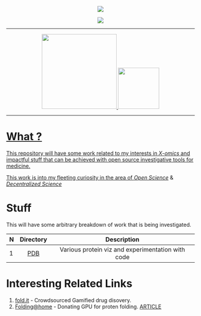 <p align="center">
<a href="https://bit.ly/m0ham3dx" target="_blank">
  <img src="https://hits.seeyoufarm.com/api/count/incr/badge.svg?url=https%3A%2F%2Fgithub.com%2Fm0ham3dx%2FProteinViz&count_bg=%239D9400&title_bg=%237D0000&icon=obsstudio.svg&icon_color=%23E7E7E7&title=Mutants&edge_flat=false"/>
</a>
</p>

<p align="center">
<a href="https://bit.ly/m0ham3dx" target="_blank">
  <img src="https://media.giphy.com/media/Mb9qUCK3G0ipC2VXkj/giphy.gif"/>
</a>
</p>

---
<p align="center">
<a href="https://www.unesco.org/en/natural-sciences/open-science" target="_blank">
  <img src="https://council.science/wp-content/uploads/2020/03/open-science.jpg" width="200">
</a>
<a href="https://future.a16z.com/what-is-decentralized-science-aka-desci/">
<img src="https://i.imgur.com/bq9xhdF.png" width="110">
</p>

---

# What ?

This repository will have some work related to my interests in _X-omics_ and impactful stuff that can be achieved with open source investigative tools for medicine. 

This work is into my fleeting curiosity in the area of [_Open Science_](https://www.unesco.org/en/natural-sciences/open-science) & [_Decentralized Science_](https://www.sciencedirect.com/science/article/pii/S0306457321002089)

# Stuff 

This will have some arbitrary breakdown of work that is being investigated. 

N | Directory | Description
|---|:--:|:---:|
1 | [PDB](/PDB/) | Various protein viz and experimentation with code

# Interesting Related Links 

1. [fold.it](https://fold.it/) - Crowdsourced Gamified drug disovery. 
2. [Folding@home](https://foldingathome.org/) - Donating GPU for proten folding. [ARTICLE](https://news.stanford.edu/pr/02/folding1023.html)